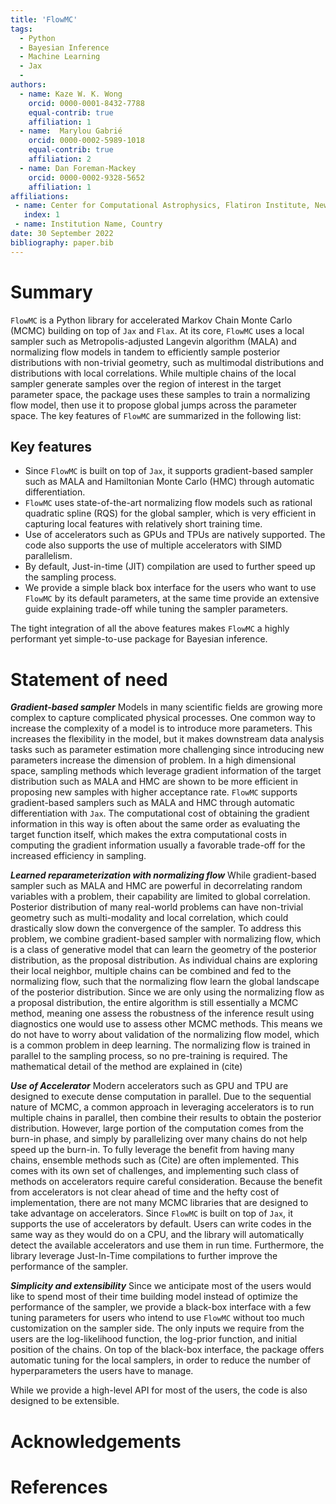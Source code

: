 ```yaml
---
title: 'FlowMC'
tags:
  - Python
  - Bayesian Inference 
  - Machine Learning
  - Jax
  - 
authors:
  - name: Kaze W. K. Wong
    orcid: 0000-0001-8432-7788
    equal-contrib: true
    affiliation: 1 
  - name:  Marylou Gabrié
    orcid: 0000-0002-5989-1018
    equal-contrib: true 
    affiliation: 2
  - name: Dan Foreman-Mackey
    orcid: 0000-0002-9328-5652
    affiliation: 1
affiliations:
 - name: Center for Computational Astrophysics, Flatiron Institute, New York, NY 10010, US
   index: 1
 - name: Institution Name, Country
date: 30 September 2022
bibliography: paper.bib
---
```


# Summary

`FlowMC` is a Python library for accelerated Markov Chain Monte Carlo (MCMC) building on top of `Jax` and `Flax`.
At its core, `FlowMC` uses a local sampler such as Metropolis-adjusted Langevin algorithm (MALA) and normalizing flow models in tandem to efficiently sample posterior distributions with non-trivial geometry,
such as multimodal distributions and distributions with local correlations.
While multiple chains of the local sampler generate samples over the region of interest in the target parameter space, the package uses these samples to train a normalizing flow model, then use it to propose global jumps across the parameter space.
The key features of `FlowMC` are summarized in the following list:

## Key features

- Since `FlowMC` is built on top of `Jax`, it supports gradient-based sampler such as MALA and Hamiltonian Monte Carlo (HMC) through automatic differentiation.
- `FlowMC` uses state-of-the-art normalizing flow models such as rational quadratic spline (RQS) for the global sampler, which is very efficient in capturing local features with relatively short training time.
- Use of accelerators such as GPUs and TPUs are natively supported. The code also supports the use of multiple accelerators with SIMD parallelism.
- By default, Just-in-time (JIT) compilation are used to further speed up the sampling process. 
- We provide a simple black box interface for the users who want to use `FlowMC` by its default parameters, at the same time provide an extensive guide explaining trade-off while tuning the sampler parameters.

The tight integration of all the above features makes `FlowMC` a highly performant yet simple-to-use package for Bayesian inference.

# Statement of need

***Gradient-based sampler***
Models in many scientific fields are growing more complex to capture complicated physical processes.
One common way to increase the complexity of a model is to introduce more parameters.
This increases the flexibility in the model, but it makes downstream data analysis tasks such as parameter estimation more challenging since introducing new parameters increase the dimension of problem.
In a high dimensional space, sampling methods which leverage gradient information of the target distribution such as MALA and HMC are shown to be more efficient in proposing new samples with higher acceptance rate.
`FlowMC` supports gradient-based samplers such as MALA and HMC through automatic differentiation with `Jax`.
The computational cost of obtaining the gradient information in this way is often about the same order as evaluating the target function itself,
which makes the extra computational costs in computing the gradient information usually a favorable trade-off for the increased efficiency in sampling.


***Learned reparameterization with normalizing flow***
While gradient-based sampler such as MALA and HMC are powerful in decorrelating random variables with a problem, their capability are limited to global correlation.
Posterior distribution of many real-world problems can have non-trivial geometry such as multi-modality and local correlation, which could drastically slow down the convergence of the sampler.
To address this problem, we combine gradient-based sampler with normalizing flow, which is a class of generative model that can learn the geometry of the posterior distribution, as the proposal distribution.
As individual chains are exploring their local neighbor, multiple chains can be combined and fed to the normalizing flow, such that the normalizing flow learn the global landscape of the posterior distribution.
Since we are only using the normalizing flow as a proposal distribution, the entire algorithm is still essentially a MCMC method, meaning one assess the robustness of the inference result using diagnostics one would use to assess other MCMC methods.
This means we do not have to worry about validation of the normalizing flow model, which is a common problem in deep learning.
The normalizing flow is trained in parallel to the sampling process, so no pre-training is required.
The mathematical detail of the method are explained in (cite)

***Use of Accelerator***
Modern accelerators such as GPU and TPU are designed to execute dense computation in parallel.
Due to the sequential nature of MCMC, a common approach in leveraging accelerators is to run multiple chains in parallel, then combine their results to obtain the posterior distribution.
However, large portion of the computation comes from the burn-in phase, and simply by parallelizing over many chains do not help speed up the burn-in.
To fully leverage the benefit from having many chains, ensemble methods such as (Cite) are often implemented.
This comes with its own set of challenges, and implementing such class of methods on accelerators require careful consideration.
Because the benefit from accelerators is not clear ahead of time and the hefty cost of implementation, 
there are not many MCMC libraries that are designed to take advantage on accelerators.
Since `FlowMC` is built on top of `Jax`, it supports the use of accelerators by default.
Users can write codes in the same way as they would do on a CPU, and the library will automatically detect the available accelerators and use them in run time.
Furthermore, the library leverage Just-In-Time compilations to further improve the performance of the sampler.

***Simplicity and extensibility***
Since we anticipate most of the users would like to spend most of their time building model instead of optimize the performance of the sampler,
we provide a black-box interface with a few tuning parameters for users who intend to use `FlowMC` without too much customization on the sampler side.
The only inputs we require from the users are the log-likelihood function, the log-prior function, and initial position of the chains.
On top of the black-box interface, the package offers automatic tuning for the local samplers, in order to reduce the number of hyperparameters the users have to manage.

While we provide a high-level API for most of the users, the code is also designed to be extensible.
<!-- Say something about extensibility like custom proposal -->

# Acknowledgements

# References
